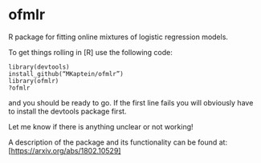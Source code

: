 # ofmlr
R package for fitting online mixtures of logistic regression models.

To get things rolling in [R] use the following code:
```
library(devtools)	
install_github(“MKaptein/ofmlr”)
library(ofmlr)
?ofmlr
```
and you should be ready to go. If the first line fails you will obviously have to install the devtools package first.

Let me know if there is anything unclear or not working!

A description of the package and its functionality can be found at: [https://arxiv.org/abs/1802.10529]